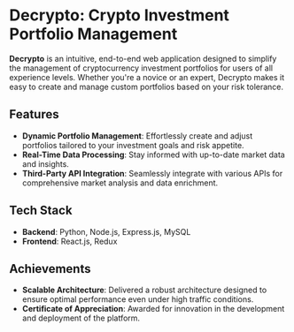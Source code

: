 # Decrypto: Crypto Investment Portfolio Management

**Decrypto** is an intuitive, end-to-end web application designed to simplify the management of cryptocurrency investment portfolios for users of all experience levels. Whether you're a novice or an expert, Decrypto makes it easy to create and manage custom portfolios based on your risk tolerance.

## Features

- **Dynamic Portfolio Management**: Effortlessly create and adjust portfolios tailored to your investment goals and risk appetite.
- **Real-Time Data Processing**: Stay informed with up-to-date market data and insights.
- **Third-Party API Integration**: Seamlessly integrate with various APIs for comprehensive market analysis and data enrichment.

## Tech Stack

- **Backend**: Python, Node.js, Express.js, MySQL
- **Frontend**: React.js, Redux

## Achievements

- **Scalable Architecture**: Delivered a robust architecture designed to ensure optimal performance even under high traffic conditions.
- **Certificate of Appreciation**: Awarded for innovation in the development and deployment of the platform.
